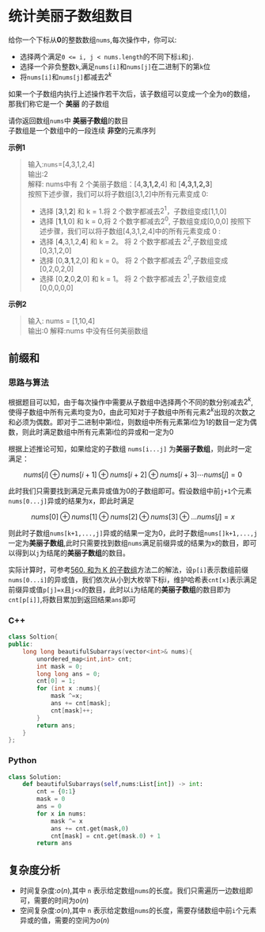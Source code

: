 <h1>统计美丽子数组数目</h1>

给你一个下标从**0**的整数数组`nums`,每次操作中，你可以:

- 选择两个满足`0 <= i, j < nums.length`的不同下标`i`和`j`.
- 选择一个非负整数`k`,满足`nums[i]`和`nums[j]`在二进制下的第`k`位
- 将`nums[i]`和`nums[j]`都减去$2^k$

如果一个子数组内执行上述操作若干次后，该子数组可以变成一个全为`0`的数组，那我们称它是一个 **美丽** 的子数组<br>

请你返回数组`nums`中 **美丽子数组**的数目<br>
子数组是一个数组中的一段连续 **非空**的元素序列

**示例1**

> 输入:`nums`=[4,3,1,2,4] <br>
> 输出:2 <br>
> 解释: nums中有 2 个美丽子数组：[4,**3,1,2**,4] 和 [**4,3,1,2,3**] <br>
> 按照下述步骤，我们可以将子数组[3,1,2]中所有元素变成 0:
> - 选择 [**3**,1,**2**] 和 k = 1.将 2 个数字都减去$2^1$，子数组变成[1,1,0]
> - 选择 [**1**,**1**,0] 和 k = 0,将 2 个数字都减去$2^0$, 子数组变成[0,0,0]
> 按照下述步骤，我们可以将子数组[4,3,1,2,4]中的所有元素变成 0 :
> - 选择 [**4**,3,1,2,**4**] 和 k = 2。 将 2 个数字都减去 $2^2$,子数组变成[0,3,1,2,0]
> - 选择 [0,**3**,**1**,2,0] 和 k = 0。 将 2 个数字都减去 $2^0$,子数组变成[0,2,0,2,0]
> - 选择 [0,**2**,0,**2**,0] 和 k = 1。 将 2 个数字都减去 $2^1$,子数组变成[0,0,0,0,0]

**示例2**
> 输入: nums = [1,10,4]<br>
> 输出:0
> 解释:nums 中没有任何美丽数组

<h2>前缀和</h2>
<h3>思路与算法</h3>

根据题目可以知，由于每次操作中需要从子数组中选择两个不同的数分别减去$2^k$,使得子数组中所有元素均变为0，由此可知对于子数组中所有元素$2^k$出现的次数之和必须为偶数。即对于二进制中第i位，则数组中所有元素第i位为1的数目一定为偶数，则此时满足数组中所有元素第i位的异或和一定为0 <br>

根据上述推论可知，如果给定的子数组 `nums[i...j]` 为**美丽子数组**，则此时一定满足：

$$nums[i]\oplus nums[i+1] \oplus nums[i+2] \oplus nums[i+3] \cdots nums[j]=0$$

此时我们只需要找到满足元素异或值为0的子数组即可。假设数组中前`j+1`个元素`nums[0...j]`异或的结果为x，即此时满足

$$nums[0]\oplus nums[1] \oplus nums[2] \oplus nums[3] \oplus ... nums[j] = x$$

则此时子数组`nums[k+1,...,j]`异或的结果一定为0，此时子数组`nums[]k+1,...,j`一定为**美丽子数组**,此时只需要找到数组`nums`满足前缀异或的结果为x的数目，即可以得到以`j`为结尾的**美丽子数组**的数目。<br>

实际计算时，可参考[560. 和为 K 的子数组](https://leetcode.cn/problems/subarray-sum-equals-k/solutions/238572/he-wei-kde-zi-shu-zu-by-leetcode-solution/)方法二的解法，设`p[i]`表示数组前缀`nums[0...i]`的异或值，我们依次从小到大枚举下标i，维护哈希表`cnt[x]`表示满足前缀异或值`p[j]=x`且`j<x`的数目，此时以`i`为结尾的**美丽子数组**的数目即为`cnt[p[i]]`,将数目累加到返回结果`ans`即可

<h3>C++</h3>

```C++
class Soltion{
public:
    long long beautifulSubarrays(vector<int>& nums){
        unordered_map<int,int> cnt;
        int mask = 0;
        long long ans = 0;
        cnt[0] = 1;
        for (int x :nums){
            mask ^=x;
            ans += cnt[mask];
            cnt[mask]++;
        }
        return ans;
    }
};

```

<h3>Python</h3>

```python 
class Solution:
    def beautifulSubarrays(self,nums:List[int]) -> int:
        cnt = {0:1}
        mask = 0
        ans = 0
        for x in nums:
            mask ^= x
            ans += cnt.get(mask,0)
            cnt[mask] = cnt.get(mask.0) + 1
        return ans

```

<h2>复杂度分析</h2>

- 时间复杂度:$o(n)$,其中 `n` 表示给定数组`nums`的长度。我们只需遍历一边数组即可，需要的时间为$o(n)$
- 空间复杂度:$o(n)$,其中 `n` 表示给定数组`nums`的长度，需要存储数组中前`i`个元素异或的值，需要的空间为$o(n)$